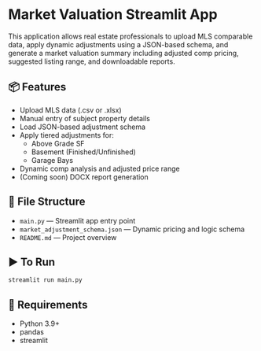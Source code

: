 # Market Valuation Streamlit App

This application allows real estate professionals to upload MLS comparable data, apply dynamic adjustments using a JSON-based schema, and generate a market valuation summary including adjusted comp pricing, suggested listing range, and downloadable reports.

## 📦 Features

- Upload MLS data (.csv or .xlsx)
- Manual entry of subject property details
- Load JSON-based adjustment schema
- Apply tiered adjustments for:
  - Above Grade SF
  - Basement (Finished/Unfinished)
  - Garage Bays
- Dynamic comp analysis and adjusted price range
- (Coming soon) DOCX report generation

## 📁 File Structure

- `main.py` — Streamlit app entry point
- `market_adjustment_schema.json` — Dynamic pricing and logic schema
- `README.md` — Project overview

## ▶️ To Run

```bash
streamlit run main.py
```

## 🔧 Requirements

- Python 3.9+
- pandas
- streamlit
